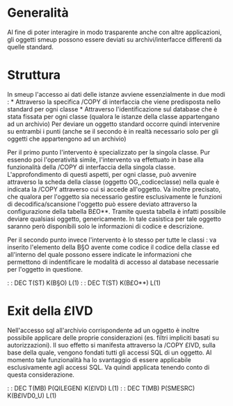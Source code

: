 # Generalità

Al fine di poter interagire in modo trasparente anche con altre applicazioni, gli oggetti smeup possono essere deviati su archivi/interfacce differenti da quelle standard.

# Struttura

In smeup l'accesso ai dati delle istanze avviene essenzialmente in due modi : 
\* Attraverso la specifica /COPY di interfaccia che viene predisposta nello standard per ogni classe
\* Attraverso l'identificazione sul database che è stata fissata per ogni classe (qualora le istanze della classe appartengano ad un archivio)
Per deviare un oggetto standard occorre quindi intervenire su entrambi i punti (anche se il secondo è in realtà necessario solo per gli oggetti che appartengono ad un archivio)

Per il primo punto l'intervento è specializzato per la singola classe. Pur essendo poi l'operatività simile, l'intervento va effettuato in base alla funzionalità della /COPY di interfaccia della singola classe. L'approfondimento di questi aspetti, per ogni classe, può avvenire attraverso la scheda della classe (oggetto OG,,codiceclasse) nella quale è indicata la /COPY attraverso cui si accede all'oggetto.
Va inoltre precisato, che qualora per l'oggetto sia necessario gestire esclusivamente le funzioni di decodifica/scansione l'oggetto può essere deviato attraverso la configurazione della tabella B£O\*\*. Tramite questa tabella è infatti possibile deviare qualsiasi oggetto, genericamente. In tale casistica per tale oggetto saranno però disponibili solo le informazioni di codice e descrizione.

Per il secondo punto invece l'intervento è lo stesso per tutte le classi :  va inserito l'elemento della B§O avente come codice il codice della classe ed all'interno del quale possono essere indicate le informazioni che permettono di indentificare le modalità di accesso al database necessarie per l'oggetto in questione.

 :  : DEC T(ST) K(B§O) L(1)
 :  : DEC T(ST) K(B£O\*\*) L(1)

# Exit della £IVD
Nell'accesso sql all'archivio corrispondente ad un oggetto è inoltre possibile applicare delle proprie considerazioni (es. filtri impliciti basati su autorizzazioni). Il suo effetto si manifesta attraverso la /COPY £IVD, sulla base della quale, vengono fondati tutti gli accessi SQL di un oggetto.
Al momento tale funzionalità ha lo svantaggio di essere applicabile esclusivamente agli accessi SQL. Va quindi applicata tenendo conto di questa considerazione.

 :  : DEC T(MB) P(QILEGEN) K(£IVD) L(1)
 :  : DEC T(MB) P(SMESRC) K(B£IVD0_U) L(1)



